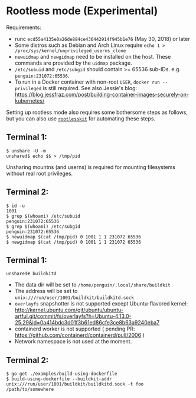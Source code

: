 # Rootless mode (Experimental)

Requirements:
- runc `ecd55a4135e0a26de884ce436442914f945b1e76` (May 30, 2018) or later
- Some distros such as Debian and Arch Linux require `echo 1 > /proc/sys/kernel/unprivileged_userns_clone`
- `newuidmap` and `newgidmap` need to be installed on the host. These commands are provided by the `uidmap` package.
- `/etc/subuid` and `/etc/subgid` should contain >= 65536 sub-IDs. e.g. `penguin:231072:65536`.
- To run in a Docker container with non-root `USER`, `docker run --privileged` is still required. See also Jessie's blog: https://blog.jessfraz.com/post/building-container-images-securely-on-kubernetes/

Setting up rootless mode also requires some bothersome steps as follows, but you can also use [`rootlesskit`](https://github.com/AkihiroSuda/rootlesskit) for automating these steps.

## Terminal 1:

```
$ unshare -U -m
unshared$ echo $$ > /tmp/pid
```

Unsharing mountns (and userns) is required for mounting filesystems without real root privileges.

## Terminal 2:

```
$ id -u
1001
$ grep $(whoami) /etc/subuid
penguin:231072:65536
$ grep $(whoami) /etc/subgid
penguin:231072:65536
$ newuidmap $(cat /tmp/pid) 0 1001 1 1 231072 65536
$ newgidmap $(cat /tmp/pid) 0 1001 1 1 231072 65536
```

## Terminal 1:

```
unshared# buildkitd
```

* The data dir will be set to `/home/penguin/.local/share/buildkit`
* The address will be set to `unix:///run/user/1001/buildkit/buildkitd.sock`
* `overlayfs` snapshotter is not supported except Ubuntu-flavored kernel: http://kernel.ubuntu.com/git/ubuntu/ubuntu-artful.git/commit/fs/overlayfs?h=Ubuntu-4.13.0-25.29&id=0a414bdc3d01f3b61ed86cfe3ce8b63a9240eba7
* containerd worker is not supported ( pending PR: https://github.com/containerd/containerd/pull/2006 )
* Network namespace is not used at the moment.

## Terminal 2:

```
$ go get ./examples/build-using-dockerfile
$ build-using-dockerfile --buildkit-addr unix:///run/user/1001/buildkit/buildkitd.sock -t foo /path/to/somewhere
```
